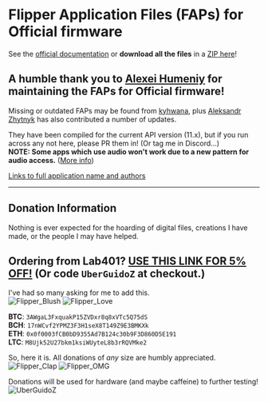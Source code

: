 # Flipper Application Files (FAPs) for Official firmware

See the [official documentation](https://github.com/flipperdevices/flipperzero-firmware/blob/dev/documentation/AppsOnSDCard.md) or **download all the files** in a [ZIP here](https://uberguidoz.github.io/DownGit/#/home?url=https://github.com/UberGuidoZ/Flipper/tree/main/Applications/Official)!

## A humble thank you to [Alexei Humeniy](https://github.com/ahumeniy) for maintaining the FAPs for Official firmware!
Missing or outdated FAPs may be found from [kyhwana](https://github.com/kyhwana/latest_flipper_zero_apps), plus [Aleksandr Zhytnyk](https://github.com/OperKH) has also contributed a number of updates.

They have been compiled for the current API version (11.x), but if you run across any not here, please PR them in! (Or tag me in Discord...)<br>
**NOTE: Some apps which use audio won't work due to a new pattern for audio access.** ([More info](https://github.com/UberGuidoZ/Flipper/pull/257))

[Links to full application name and authors](https://github.com/UberGuidoZ/Flipper/tree/main/Applications/Unleashed%20(and%20RogueMaster))

-----

## Donation Information

Nothing is ever expected for the hoarding of digital files, creations I have made, or the people I may have helped.

## Ordering from Lab401? [USE THIS LINK FOR 5% OFF!](https://lab401.com/r?id=vsmgoc) (Or code `UberGuidoZ` at checkout.)

I've had so many asking for me to add this.<br>
![Flipper_Blush](https://user-images.githubusercontent.com/57457139/183561666-4424a3cc-679b-4016-a368-24f7e7ad0a88.jpg) ![Flipper_Love](https://user-images.githubusercontent.com/57457139/183561692-381d37bd-264f-4c88-8877-e58d60d9be6e.jpg)

**BTC**: `3AWgaL3FxquakP15ZVDxr8q8xVTc5Q75dS`<br>
**BCH**: `17nWCvf2YPMZ3F3H1seX8T149Z9E3BMKXk`<br>
**ETH**: `0x0f0003fCB0bD9355Ad7B124c30b9F3D860D5E191`<br>
**LTC**: `M8Ujk52U27bkm1ksiWUyteL8b3rRQVMke2`

So, here it is. All donations of *any* size are humbly appreciated.<br>
![Flipper_Clap](https://user-images.githubusercontent.com/57457139/183561789-2e853ede-8ef7-41e8-a67c-716225177e5d.jpg) ![Flipper_OMG](https://user-images.githubusercontent.com/57457139/183561787-e21bdc1e-b316-4e67-b327-5129503d0313.jpg)

Donations will be used for hardware (and maybe caffeine) to further testing!<br>
![UberGuidoZ](https://cdn.discordapp.com/emojis/1000632669622767686.gif)
